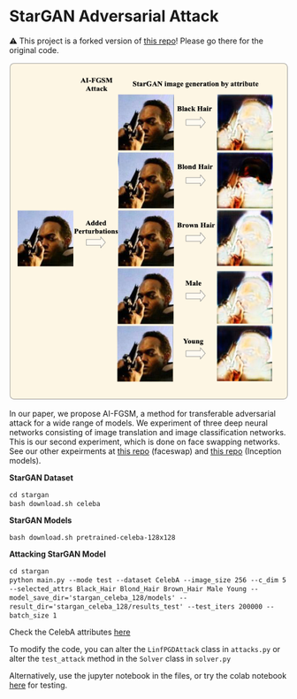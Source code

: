 # StarGAN Adversarial Attack
⚠️ This project is a forked version of [this repo](https://github.com/DazhiZhong/disrupting-deepfakes)! Please go there for the original code.

![examples stargen](README/examples%20stargen-0092376.png)

In our paper, we propose AI-FGSM, a method for transferable adversarial attack for a wide range of models. We experiment of three deep neural networks consisting of image translation and image classification networks. This is our second experiment, which is done on face swapping networks. See our other expeirments at  [this repo](https://github.com/DazhiZhong/deepfakes_faceswap) (faceswap) and [this repo](https://github.com/jasonliuuu/SI-AI-FGSM) (Inception models).



**StarGAN Dataset**

```
cd stargan
bash download.sh celeba
```

**StarGAN Models**

```
bash download.sh pretrained-celeba-128x128
```

**Attacking StarGAN Model**

```
cd stargan
python main.py --mode test --dataset CelebA --image_size 256 --c_dim 5 --selected_attrs Black_Hair Blond_Hair Brown_Hair Male Young --model_save_dir='stargan_celeba_128/models' --result_dir='stargan_celeba_128/results_test' --test_iters 200000 --batch_size 1
```

Check the CelebA attributes [here](https://www.tensorflow.org/datasets/catalog/celeb_a)



To modify the code, you can alter the `LinfPGDAttack` class in `attacks.py` or alter the `test_attack` method in the `Solver` class in `solver.py`



Alternatively, use the jupyter notebook in the files, or try the colab notebook [here](https://colab.research.google.com/drive/1UCjgBTdXA4UGL4L3OQep8EGtId1B79mD?usp=sharing) for testing.
